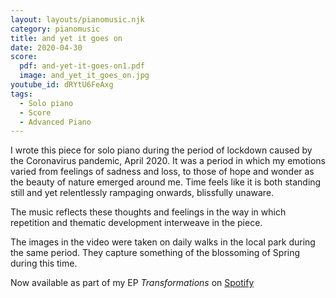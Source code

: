 ```yaml
---
layout: layouts/pianomusic.njk
category: pianomusic
title: and yet it goes on
date: 2020-04-30
score:
  pdf: and-yet-it-goes-on1.pdf
  image: and_yet_it_goes_on.jpg
youtube_id: dRYtU6FeAxg
tags:
  - Solo piano
  - Score
  - Advanced Piano
---
```


I wrote this piece for solo piano during the period of lockdown caused by the Coronavirus pandemic, April 2020. It was a period in which my emotions varied from feelings of sadness and loss, to those of hope and wonder as the beauty of nature emerged around me. Time feels like it is both standing still and yet relentlessly rampaging onwards, blissfully unaware.

The music reflects these thoughts and feelings in the way in which repetition and thematic development interweave in the piece.

The images in the video were taken on daily walks in the local park during the same period. They capture something of the blossoming of Spring during this time.

Now available as part of my EP *Transformations* on [Spotify](https://open.spotify.com/album/7yNVk50pBNyDLqNCvvIfaF?si=PBR7TTV-RZaz-fQKd6MSKQ)